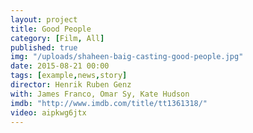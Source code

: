 ```yaml
---
layout: project
title: Good People
category: [Film, All]
published: true
img: "/uploads/shaheen-baig-casting-good-people.jpg"
date: 2015-08-21 00:00
tags: [example,news,story]
director: Henrik Ruben Genz
with: James Franco, Omar Sy, Kate Hudson
imdb: "http://www.imdb.com/title/tt1361318/"
video: aipkwg6jtx
---
```



